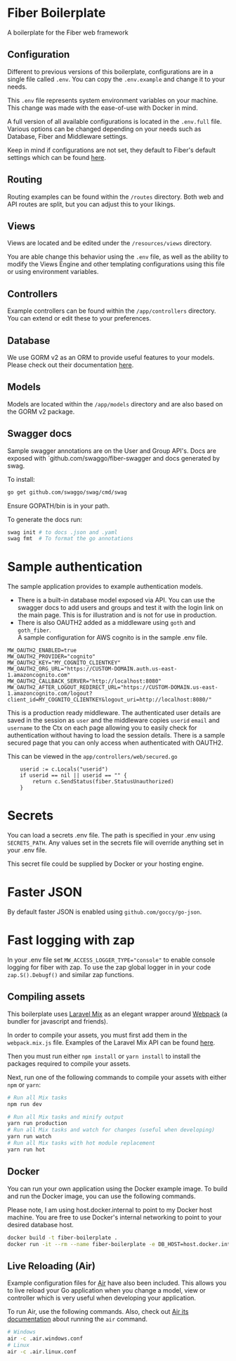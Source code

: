# Fiber Boilerplate
A boilerplate for the Fiber web framework

## Configuration
Different to previous versions of this boilerplate, configurations are in a single file called `.env`. You can copy the `.env.example` and change it to your needs.

This `.env` file represents system environment variables on your machine. This change was made with the ease-of-use with Docker in mind.

A full version of all available configurations is located in the `.env.full` file. Various options can be changed depending on your needs such as Database, Fiber and Middleware settings.

Keep in mind if configurations are not set, they default to Fiber's default settings which can be found [here](https://docs.gofiber.io/).

## Routing
Routing examples can be found within the `/routes` directory. Both web and API routes are split, but you can adjust this to your likings.

## Views
Views are located and be edited under the `/resources/views` directory. 

You are able change this behavior using the `.env` file, as well as the ability to modify the Views Engine and other templating configurations using this file or using environment variables.

## Controllers
Example controllers can be found within the `/app/controllers` directory. You can extend or edit these to your preferences.

## Database
We use GORM v2 as an ORM to provide useful features to your models. Please check out their documentation [here](https://gorm.io/index.html).

## Models
Models are located within the `/app/models` directory and are also based on the GORM v2 package.

## Swagger docs
Sample swagger annotations are on the User and Group API's. Docs are exposed with `github.com/swaggo/fiber-swagger and docs generated by swag. 

To install: 
```bash
go get github.com/swaggo/swag/cmd/swag
```
Ensure GOPATH/bin is in your path.

To generate the docs run: 
```bash
swag init # to docs .json and .yaml
swag fmt  # To format the go annotations
````

# Sample authentication
The sample application provides to example authentication models.
* There is a built-in database model exposed via API.  You can use the swagger docs to add users and groups and test it with the login link on the main page. This is for illustration and is not for use in production. 
* There is also OAUTH2 added as a middleware using `goth` and `goth_fiber`.  
A sample configuration for AWS cognito is in the sample .env file.
```
MW_OAUTH2_ENABLED=true
MW_OAUTH2_PROVIDER="cognito"
MW_OAUTH2_KEY="MY_COGNITO_CLIENTKEY"
MW_OAUTH2_ORG_URL="https://CUSTOM-DOMAIN.auth.us-east-1.amazoncognito.com"
MW_OAUTH2_CALLBACK_SERVER="http://localhost:8080"
MW_OAUTH2_AFTER_LOGOUT_REDIRECT_URL="https://CUSTOM-DOMAIN.us-east-1.amazoncognito.com/logout?client_id=MY_COGNITO_CLIENTKEY&logout_uri=http://localhost:8080/"
```
This is a production ready middleware.  The authenticated user details are saved in the session as `user` 
and the middleware copies `userid` `email` and `username` to the Ctx on each page allowing you to easily check for authentication without having to load the session details.
There is a sample secured page that you can only access when authenticated with OAUTH2. 

This can be viewed in the `app/controllers/web/secured.go`
```golang
    userid := c.Locals("userid")
    if userid == nil || userid == "" {
        return c.SendStatus(fiber.StatusUnauthorized)
    }
```

# Secrets
You can load a secrets .env file.  The path is specified in your .env using `SECRETS_PATH`.  Any values set in the secrets file will override anything set in your .env file.

This secret file could be supplied by Docker or your hosting engine.

# Faster JSON 
By default faster JSON is enabled using `github.com/goccy/go-json`.

# Fast logging with zap
In your .env file set `MW_ACCESS_LOGGER_TYPE="console"` to enable console logging for fiber with zap.
To use the zap global logger in in your code `zap.S().Debugf()` and similar zap functions. 

## Compiling assets
This boilerplate uses [Laravel Mix](https://github.com/JeffreyWay/laravel-mix) as an elegant wrapper around [Webpack](https://github.com/webpack/webpack) (a bundler for javascript and friends).

In order to compile your assets, you must first add them in the `webpack.mix.js` file. Examples of the Laravel Mix API can be found [here](https://laravel-mix.com/docs/5.0/mixjs).

Then you must run either `npm install` or `yarn install` to install the packages required to compile your assets.

Next, run one of the following commands to compile your assets with either `npm` or `yarn`:

```bash
# Run all Mix tasks
npm run dev

# Run all Mix tasks and minify output
yarn run production
# Run all Mix tasks and watch for changes (useful when developing)
yarn run watch
# Run all Mix tasks with hot module replacement
yarn run hot
```

## Docker
You can run your own application using the Docker example image.
To build and run the Docker image, you can use the following commands.

Please note, I am using host.docker.internal to point to my Docker host machine. You are free to use Docker's internal networking to point to your desired database host.


```bash
docker build -t fiber-boilerplate .
docker run -it --rm --name fiber-boilerplate -e DB_HOST=host.docker.internal -e DB_USER=fiber -e DB_PASSWORD=secret -e DB_DATABASE=boilerplate -p 8080:8080 fiber-boilerplate
```


## Live Reloading (Air)
Example configuration files for [Air](https://github.com/cosmtrek/air) have also been included.
This allows you to live reload your Go application when you change a model, view or controller which is very useful when developing your application.

To run Air, use the following commands. Also, check out [Air its documentation](https://github.com/cosmtrek/air) about running the `air` command.
```bash
# Windows
air -c .air.windows.conf
# Linux
air -c .air.linux.conf
```
